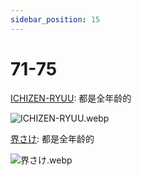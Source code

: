 ```yaml
---
sidebar_position: 15
---
```


# 71-75

[ICHIZEN-RYUU](https://x.com/ICHIZEN_RYUU2/media): 都是全年龄的

![ICHIZEN-RYUU.webp](https://p.inari.site/usr/1818/690062b7f1b19.webp)

[界さけ](https://x.com/sasasakeee/media): 都是全年龄的

![界さけ.webp](https://p.inari.site/usr/1818/690062b8330e1.webp)
